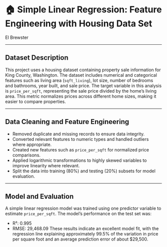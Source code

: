 # 🏠 Simple Linear Regression: Feature Engineering with Housing Data Set

El Brewster

---

## Dataset Description

This project uses a housing dataset containing property sale information for King County, Washington. The dataset includes numerical and categorical features such as living area (`sqft_living`), lot size, number of bedrooms and bathrooms, year built, and sale price.
The target variable in this analysis is `price_per_sqft`, representing the sale price divided by the home’s living area. This metric normalizes prices across different home sizes, making it easier to compare properties.

---

## Data Cleaning and Feature Engineering

- Removed duplicate and missing records to ensure data integrity.
- Converted relevant features to numeric types and handled outliers where appropriate.
- Created new features such as `price_per_sqft` for normalized price comparisons.
- Applied logarithmic transformations to highly skewed variables to improve linearity where relevant.
- Split the data into training (80%) and testing (20%) subsets for model evaluation.

---

## Model and Evaluation

A simple linear regression model was trained using one predictor variable to estimate `price_per_sqft`.
The model’s performance on the test set was:
- R²: 0.995
- RMSE: 29,468.09
These results indicate an excellent model fit, with the regression line explaining approximately 99.5% of the variation in price per square foot and an average prediction error of about $29,500.




